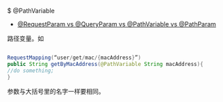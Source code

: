 

$ @PathVariable

* [@RequestParam vs @QueryParam vs @PathVariable vs @PathParam](https://medium.com/1developer/spring-requestparam-vs-queryparam-vs-pathvariable-vs-pathparam-7c5655e541ad)

路径变量。如

```java 

RequestMapping(“user/get/mac/{macAddress}”)
public String getByMacAddress(@PathVariable String macAddress){
//do something;
}

```

参数与大括号里的名字一样要相同。
